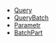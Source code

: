 - [Query](https://github.com/SoftStoneDevelop/Gedaq.DbConnection/blob/main/Documentation/Query.md)
- [QueryBatch](https://github.com/SoftStoneDevelop/Gedaq.DbConnection/blob/main/Documentation/QueryBatch.md)
- [Parametr](https://github.com/SoftStoneDevelop/Gedaq.DbConnection/blob/main/Documentation/Parametr.md)
- [BatchPart](https://github.com/SoftStoneDevelop/Gedaq.DbConnection/blob/main/Documentation/QueryBatch.md)
